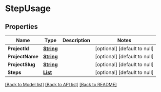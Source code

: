 # StepUsage
## Properties

Name | Type | Description | Notes
------------ | ------------- | ------------- | -------------
**ProjectId** | [**String**](string.md) |  | [optional] [default to null]
**ProjectName** | [**String**](string.md) |  | [optional] [default to null]
**ProjectSlug** | [**String**](string.md) |  | [optional] [default to null]
**Steps** | [**List**](StepUsageEntry.md) |  | [optional] [default to null]

[[Back to Model list]](../README.md#documentation-for-models) [[Back to API list]](../README.md#documentation-for-api-endpoints) [[Back to README]](../README.md)


